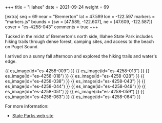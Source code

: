 +++
title = "Illahee"
date = 2021-09-24
weight = 69

[extra]
seq = 69
near = "Bremerton"
lat = 47.599
lon = -122.597
markers = "markers.js"
bounds = {sw = [47.589, -122.607], ne = [47.609, -122.587]}
cover = "es-4258-043"
comments = true
+++

Tucked in the midst of Bremerton's north side, Illahee State Park includes hiking trails through dense forest, camping sites, and access to the beach on Puget Sound.

<!-- more -->

I arrived on a sunny fall afternoon and explored the hiking trails and water's edge.

{{ es_image(id="es-4258-009") }}
{{ es_image(id="es-4258-013") }}
{{ es_image(id="es-4258-018") }}
{{ es_image(id="es-4258-028") }}
{{ es_image(id="es-4258-038") }}
{{ es_image(id="es-4258-043") }}
{{ es_image(id="es-4258-044") }}
{{ es_image(id="es-4258-049") }}
{{ es_image(id="es-4258-051") }}
{{ es_image(id="es-4258-059") }}
{{ es_image(id="es-4258-063") }}
{{ es_image(id="es-4258-064") }}

For more information:

* [State Parks web site](https://parks.state.wa.us/520/Illahee)
